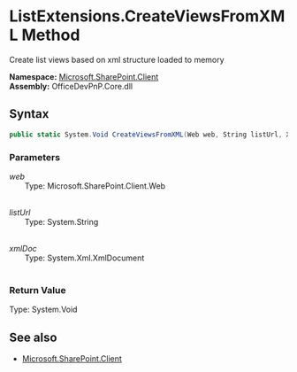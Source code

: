 # ListExtensions.CreateViewsFromXML Method  
Create list views based on xml structure loaded to memory  

**Namespace:** [Microsoft.SharePoint.Client](Microsoft.SharePoint.Client.md)  
**Assembly:** OfficeDevPnP.Core.dll  
## Syntax
```C#
public static System.Void CreateViewsFromXML(Web web, String listUrl, XmlDocument xmlDoc)
```
### Parameters
*web*  
&emsp;&emsp;Type: Microsoft.SharePoint.Client.Web  
&emsp;&emsp;  
  
*listUrl*  
&emsp;&emsp;Type: System.String  
&emsp;&emsp;  
  
*xmlDoc*  
&emsp;&emsp;Type: System.Xml.XmlDocument  
&emsp;&emsp;  
  
### Return Value
Type: System.Void  

## See also
- [Microsoft.SharePoint.Client](Microsoft.SharePoint.Client.md)
